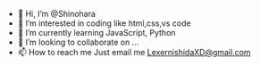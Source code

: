 - 👋 Hi, I’m @Shinohara
- 👀 I’m interested in coding like html,css,vs code
- 🌱 I’m currently learning JavaScript, Python
- 💞️ I’m looking to collaborate on ...
- 📫 How to reach me Just email me LexernishidaXD@gmail.com

<!---
LexerXD/LexerXD is a ✨ special ✨ repository because its `README.md` (this file) appears on your GitHub profile.
You can click the Preview link to take a look at your changes.
--->
